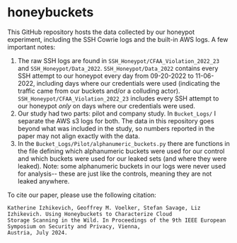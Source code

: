 # honeybuckets

This GitHub repository hosts the data collected by our honeypot experiment, including the SSH Cowrie logs and the built-in AWS logs. A few important notes: 
1) The raw SSH logs are found in ```SSH_Honeypot/CFAA_Violation_2022_23``` and ```SSH_Honeypot/Data_2022```. ```SSH_Honeypot/Data_2022``` contains every SSH attempt to our honeypot every day from 09-20-2022 to 11-06-2022, including days where our credentials were used (indicating the traffic came from our buckets and/or a colluding actor). ```SSH_Honeypot/CFAA_Violation_2022_23``` includes every SSH attempt to our honeypot *only* on days where our credentials were used.
2) Our study had two parts: pilot and company study. In ```Bucket_Logs/``` I separate the AWS s3 logs for both. The data in this repository goes beyond what was included in the study, so numbers reported in the paper may not align exactly with the data.
3) In the ```Bucket_Logs/Pilot/alphanumeric_buckets.py``` there are functions in the file defining which alphanumeric buckets were used for our control and which buckets were used for our leaked sets (and where they were leaked). Note: some alphanumeric buckets in our logs were never used for analysis-- these are just like the controls, meaning they are not leaked anywhere. 

To cite our paper, please use the following citation:
```
Katherine Izhikevich, Geoffrey M. Voelker, Stefan Savage, Liz Izhikevich. Using Honeybuckets to Characterize Cloud
Storage Scanning in the Wild. In Proceedings of the 9th IEEE European Symposium on Security and Privacy, Vienna,
Austria, July 2024.
```
